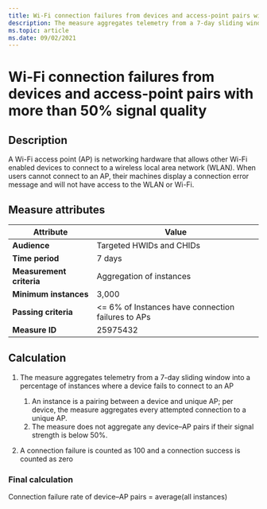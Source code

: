 ```yaml
---
title: Wi-Fi connection failures from devices and access-point pairs with more than 50% signal quality
description: The measure aggregates telemetry from a 7-day sliding window into a percentage of instances where a device fails to connect to an access point
ms.topic: article
ms.date: 09/02/2021
---
```


# Wi-Fi connection failures from devices and access-point pairs with more than 50% signal quality

## Description

A Wi-Fi access point (AP) is networking hardware that allows other Wi-Fi enabled devices to connect to a wireless local area network (WLAN). When users cannot connect to an AP, their machines display a connection error message and will not have access to the WLAN or Wi-Fi.

## Measure attributes

| Attribute | Value |
|--|--|
| **Audience** | Targeted HWIDs and CHIDs |
| **Time period** | 7 days |
| **Measurement criteria** | Aggregation of instances |
| **Minimum instances** | 3,000 |
| **Passing criteria** | <= 6% of Instances have connection failures to APs |
| **Measure ID** | 25975432 |

## Calculation

1. The measure aggregates telemetry from a 7-day sliding window into a percentage of instances where a device fails to connect to an AP

   1. An instance is a pairing between a device and unique AP; per device, the measure aggregates every attempted connection to a unique AP.
   1. The measure does not aggregate any device–AP pairs if their signal strength is below 50%.

1. A connection failure is counted as 100 and a connection success is counted as zero

### Final calculation

Connection failure rate of device–AP pairs = average(all instances)
